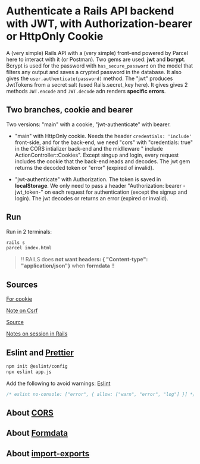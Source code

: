 # Authenticate a Rails API backend with JWT, with Authorization-bearer or HttpOnly Cookie

A (very simple) Rails API with a (very simple) front-end powered by Parcel here to interact with it (or Postman).
Two gems are used: **jwt** and **bcrypt**.
Bcrypt is used for the password with `has_secure_password` on the model that filters any output and saves a crypted password in the database. It also gives the `user.authenticate(password)` method.
The "jwt" produces JwtTokens from a secret salt (used Rails.secret_key here). It gives gives 2 methods `JWT.encode` and `JWT.decode` adn renders **specific errors**.

## Two branches, cookie and bearer

Two versions: "main" with a cookie, "jwt-authenticate" with bearer.

- "main" with HttpOnly cookie. Needs the header `credentials: 'include'` front-side,  and for the back-end, we need "cors" with "credentials: true" in the CORS intializer back-end and the midlleware "  include ActionController::Cookies". Except singup and login, every request includes the cookie that the back-end reads and decodes. The jwt gem returns the decoded token or "error" (expired of invalid).

- "jwt-authenticate" with Authorization. The token is saved in **localStorage**. We only need to pass a header "Authorization: bearer -jwt_token-" on each request for authentication (except the signup and login). The jwt decodes or returns an error (expired or invalid).

## Run

Run in 2 terminals:

```bash
rails s
parcel index.html
```

> !! RAILS does **not want headers: { "Content-type": "application/json"}** when **formdata** !!

## Sources

[For cookie](https://www.thegreatcodeadventure.com/jwt-storage-in-rails-the-right-way/)

[Note on Csrf](https://blog.eq8.eu/article/rails-api-authentication-with-spa-csrf-tokens.html)

[Source](https://learn.co/lessons/jwt-auth-rails)

[Notes on session in Rails](https://orbit.love/blog/managing-server-side-sessions-in-rails)

## Eslint and [Prettier](https://prettier.io/docs/en/options.html)

```bash
npm init @eslint/config
npx eslint app.js
```

Add the following to avoid warnings: [Eslint](https://eslint.org/docs/rules/no-console)

```js
/* eslint no-console: ["error", { allow: ["warn", "error", "log"] }] */
```

## About [CORS](https://jakearchibald.com/2021/cors/)

## About [Formdata](https://jakearchibald.com/2021/encoding-data-for-post-requests/)

## About [import-exports](https://jakearchibald.com/2021/export-default-thing-vs-thing-as-default/)
